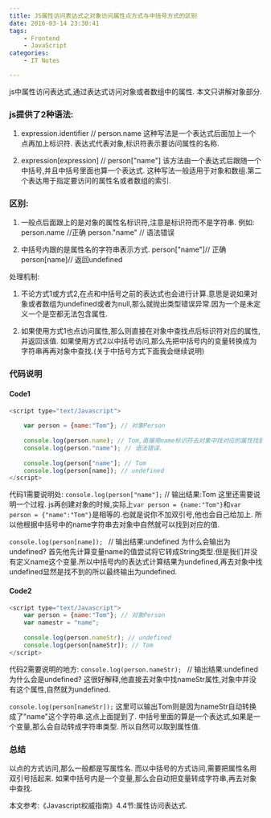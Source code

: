 ```yaml
---
title: JS属性访问表达式之对象访问属性点方式与中括号方式的区别
date: 2016-03-14 23:30:41
tags:
    - Frontend
    - JavaScript
categories:
	- IT Notes

---
```


js中属性访问表达式,通过表达式访问对象或者数组中的属性.
本文只讲解对象部分.

### js提供了2种语法:

1. expression.identifier // person.name
    这种写法是一个表达式后面加上一个点再加上标识符.
    表达式代表对象,标识符表示要访问属性的名称.

2. expression[expression] // person["name"]
    该方法由一个表达式后跟随一个中括号,并且中括号里面也算一个表达式.
    这种写法一般适用于对象和数组.第二个表达用于指定要访问的属性名或者数组的索引.
<!-- more -->
### 区别:
1. 一般点后面跟上的是对象的属性名标识符,注意是标识符而不是字符串.
例如: 
person.name //正确
person."name" // 语法错误

2. 中括号内跟的是属性名的字符串表示方式.
person["name"]// 正确
person[name]// 返回undefined

处理机制:
1. 不论方式1或方式2,在点和中括号之前的表达式也会进行计算.意思是说如果对象或者数组为undefined或者为null,那么就抛出类型错误异常.因为一个是未定义一个是空都无法包含属性.

2. 如果使用方式1也点访问属性,那么则直接在对象中查找点后标识符对应的属性,并返回该值.
如果使用方式2以中括号访问,那么先把中括号内的变量转换成为字符串再再对象中查找.(关于中括号方式下面我会继续说明)


### 代码说明

#### Code1
```javascript
<script type="text/Javascript">
    
    var person = {name:"Tom"}; // 对象Person
    
    console.log(person.name); // Tom,直接用name标识符去对象中找对应的属性找到了就返回(上面已经提过了.)
    console.log(person."name"); // 语法错误.
    
    console.log(person["name"]; // Tom
    console.log(person[name]); // undefined
</script>
```
代码1需要说明处:
`console.log(person["name"];`
// 输出结果:Tom
这里还需要说明一个过程.
js再创建对象的时候,实际上`var person = {name:"Tom"}`和`var person = {"name":"Tom"}`是相等的.也就是说你不加双引号,他也会自己给加上.
所以他根据中括号中的name字符串去对象中自然就可以找到对应的值.

`console.log(person[name]); `
// 输出结果:undefined
为什么会输出为undefined?
首先他先计算变量name的值尝试将它转成String类型.但是我们并没有定义name这个变量.所以中括号内的表达式计算结果为undefined,再去对象中找undefined显然是找不到的所以最终输出为undefined.

#### Code2
```Javascript
<script type="text/Javascript">
    var person = {name:"Tom"}; // 对象Person
    var namestr = "name";
    
    console.log(person.nameStr); // undefined
    console.log(person[nameStr]); // Tom
</script>
```
代码2需要说明的地方:
`console.log(person.nameStr); `
// 输出结果:undefined
为什么会是undefined?
这很好解释,他直接去对象中找nameStr属性,对象中并没有这个属性,自然就为undefined.

`console.log(person[nameStr]);`
这里可以输出Tom则是因为nameStr自动转换成了"name"这个字符串.这点上面提到了.
中括号里面的算是一个表达式,如果是一个变量,那么会自动转成字符串类型.
所以自然可以取到属性值. 



### 总结
以点的方式访问,那么一般都是写属性名.
而以中括号的方式访问,需要把属性名用双引号括起来.
如果中括号内是一个变量,那么会自动把变量转成字符串,再去对象中查找.

本文参考:《Javascript权威指南》4.4节:属性访问表达式.

